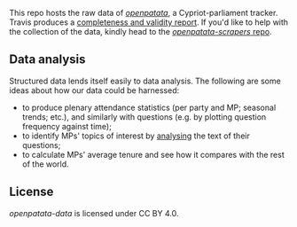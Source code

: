 This repo hosts the raw data of
[*openpatata*](https://github.com/openpatata/openpatata), a Cypriot-parliament
tracker.  Travis produces a
[completeness and validity report](https://travis-ci.org/openpatata/openpatata-data).
If you'd like to help with the collection of the data, kindly head to the
[*openpatata-scrapers* repo](https://github.com/openpatata/openpatata-scrapers).

## Data analysis

Structured data lends itself easily to data analysis.  The following are some
ideas about how our data could be harnessed:

- to produce plenary attendance statistics (per party and MP; seasonal
  trends; etc.), and similarly with questions (e.g. by plotting question
  frequency against time);
- to identify MPs' topics of interest by [analysing](https://en.wikipedia.org/wiki/Natural_language_processing)
  the text of their questions;
- to calculate MPs' average tenure and see how it compares with the rest of the
  world.

## License

*openpatata-data* is licensed under CC BY 4.0.
